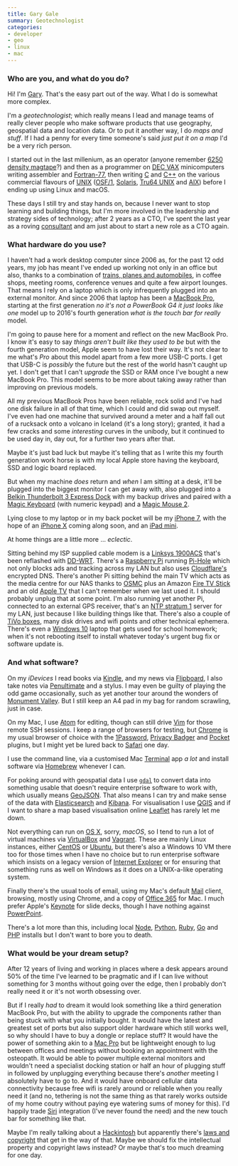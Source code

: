 ```yaml
---
title: Gary Gale
summary: Geotechnologist
categories:
- developer
- geo
- linux
- mac
---
```


### Who are you, and what do you do?

Hi! I'm [Gary](https://www.garygale.com/ "Gary's website."). That's the easy part out of the way. What I do is somewhat more complex.

I'm a _geotechnologist_; which really means I lead and manage teams of really clever people who make software products that use geography,
geospatial data and location data. Or to put it another way, I do _maps and stuff_. If I had a penny for every time someone's said _just put it on a map_ I'd be a very rich person.

I started out in the last millenium, as an operator (anyone remember [6250 density magtape](https://en.wikipedia.org/wiki/Magnetic_tape_data_storage "The Wikipedia entry for magbetic tape data storage.")?) and then as a programmer on [DEC VAX](https://en.wikipedia.org/wiki/VAX "The Wikipedia entry for VAX computers.") minicomputers writing assembler and [Fortran-77][fortran], then writing [C][] and [C++][c-plusplus] on the various commercial flavours of [UNIX](https://en.wikipedia.org/wiki/Unix "The Wikipedia entry for UNIX.") ([OSF/1][osf-1], [Solaris][], [Tru64 UNIX][tru64-unix] and [AIX][]) before I ending up using Linux and macOS.

These days I still try and stay hands on, because I never want to stop learning and building things, but I'm more involved in the leadership and strategy sides of technology; after 2 years as a CTO, I've spent the last year as a roving [consultant](https://malstow.com/ "Gary's consulting company.") and am just about to start a new role as a CTO again.

### What hardware do you use?

I haven't had a work desktop computer since 2006 as, for the past 12 odd years, my job has meant I've ended up working not only in an office but also, thanks to a combination of [trains, planes and automobiles](https://en.wikipedia.org/wiki/Planes,_Trains_and_Automobiles "The Wikipedia entry for the movie Plains, Trains and Automobiles."), in coffee shops, meeting rooms, conference venues and quite a few airport lounges. That means I rely on a laptop which is only infrequently plugged into an external monitor. And since 2006 that laptop has been a [MacBook Pro][macbook-pro], starting at the first generation _no it's not a PowerBook G4 it just looks like one_ model up to 2016's fourth generation _what is the touch bar for really_ model.

I'm going to pause here for a moment and reflect on the new MacBook Pro. I know it's easy to say _things aren't built like they used to be_ but with the fourth generation model, Apple seem to have lost their way. It's not clear to me what's _Pro_ about this model apart from a few more USB-C ports. I get that USB-C is _possibly_ the future but the rest of the world hasn't caught up yet. I don't get that I can't _upgrade_ the SSD or RAM once I've bought a new MacBook Pro. This model seems to be more about taking away rather than improving on previous models.

All my previous MacBook Pros have been reliable, rock solid and I've had one disk failure in all of that time, which I could and did swap out myself. I've even had one machine that survived around a meter and a half fall out of a rucksack onto a volcano in Iceland (it's a long story); granted, it had a few cracks and some _interesting_ curves in the unibody, but it continued to be used day in, day out, for a further two years after that.

Maybe it's just bad luck but maybe it's telling that as I write this my fourth generation work horse is with my local Apple store having the keyboard, SSD and logic board replaced.

But when my machine _does_ return and _when_ I am sitting at a desk, it'll be plugged into the biggest monitor I can get away with, also plugged into a [Belkin Thunderbolt 3 Express Dock][thunderbolt-3-express-dock-hd] with my backup drives and paired with a [Magic Keyboard][magic-keyboard] (with numeric keypad) and a [Magic Mouse 2][magic-mouse-2].

Lying close to my laptop or in my back pocket will be my  [iPhone 7][iphone-7], with the hope of an [iPhone X][iphone-x] coming along soon, and an [iPad mini][ipad-mini].

At home things are a little more ... _eclectic_.

Sitting behind my ISP supplied cable modem is a [Linksys 1900ACS][wrt1900acs] that's been reflashed with [DD-WRT][]. There's a [Raspberry Pi][raspberry-pi] running [Pi-Hole][] which not only blocks ads and tracking across my LAN but also uses [Cloudflare's][cloudflare] encrypted DNS. There's another Pi sitting behind the main TV which acts as the media centre for our NAS thanks to [OSMC][] plus an Amazon [Fire TV Stick][fire-tv-stick] and an old [Apple TV][apple-tv] that I can't remember when we last used it. I should probably unplug that at some point. I'm also running yet another Pi, connected to an external GPS receiver, that's an [NTP stratum 1](https://en.wikipedia.org/wiki/Network_Time_Protocol "The Wikipedia entry for the Network Time Protocol.") server for my LAN, just because I like building things like that. There's also a couple of [TiVo boxes][tivo], many disk drives and wifi points and other technical ephemera. There's even a [Windows 10][windows-10] laptop that gets used for school homework; when it's not rebooting itself to install whatever today's urgent bug fix or software update is.

### And what software?

On my _iDevices_ I read books via [Kindle][kindle-ios], and my news via [Flipboard][flipboard-ios], I also take notes via [Penultimate][penultimate-ios] and a stylus. I may even be guilty of playing the odd game occasionally, such as yet another tour around the wonders of [Monument Valley][monument-valley-ios]. But I still keep an A4 pad in my bag for random scrawling, just in case.

On my Mac, I use [Atom][] for editing, though can still drive [Vim][] for those remote SSH sessions. I keep a range of browsers for testing, but [Chrome][] is my usual browser of choice with the [1Password][], [Privacy Badger][privacy-badger] and [Pocket][] plugins, but I might yet be lured back to [Safari][] one day.

I use the command line, via a customised Mac [Terminal][] app _a lot_ and install software via [Homebrew][] whenever I can.

For poking around with geospatial data I use [`gdal`][gdal] to convert data into something usable that doesn't require enterprise software to work with, which usually means [GeoJSON](https://tools.ietf.org/html/rfc7946 "The IETF GeoJSON standard."). That also means I can try and make sense of the data with [Elasticsearch][] and [Kibana][]. For visualisation I use [QGIS][] and if I want to share a map based visualisation online [Leaflet][] has rarely let me down.

Not everything can run on [OS X][macos], sorry, _macOS_, so I tend to run a lot of virtual machines via [VirtualBox][] and [Vagrant][]. These are mainly Linux instances, either [CentOS][] or [Ubuntu][], but there's also a Windows 10 VM there too for those times when I have no choice but to run enterprise software which insists on a legacy version of [Internet Explorer][internet-explorer] or for ensuring that something runs as well on Windows as it does on a UNIX-a-like operating system.

Finally there's the usual tools of email, using my Mac's default [Mail][] client, browsing, mostly using Chrome, and a copy of [Office 365][office-365] for Mac. I much prefer Apple's [Keynote][] for slide decks, though I have nothing against [PowerPoint][].

There's a lot more than this, including local [Node][node.js], [Python][], [Ruby][], [Go][] and [PHP][] installs but I don't want to bore you to death.

### What would be your dream setup?

After 12 years of living and working in places where a desk appears around 50% of the time I've learned to be pragmatic and if I can live without something for 3 months without going over the edge, then I probably don't really need it or it's not worth obsessing over.

But if I really _had_ to dream it would look something like a third generation MacBook Pro, but with the ability to upgrade the components rather than being stuck with what you initially bought. It would have the latest and greatest set of ports but also support older hardware which still works well, so why should I have to buy a dongle or replace stuff? It would have the power of something akin to a [Mac Pro][mac-pro] but be lightweight enough to lug between offices and meetings without booking an appointment with the osteopath. It would be able to power multiple external monitors and wouldn't need a specialist docking station or half an hour of plugging stuff in followed by unplugging everything because there's _another_ meeting I absolutely have to go to. And it would have onboard cellular data connectivity because free wifi is rarely around or reliable when you really need it (and no, tethering is not the same thing as that rarely works outside of my home coutry without paying eye watering sums of money for this). I'd happily trade [Siri][] integration (I've never found the need) and the new touch bar for something like that.

Maybe I'm really talking about a [Hackintosh](https://hackintosh.com/ "A site linking instructions for building your own Hackintosh.") but apparently there's [laws and copyright](https://fossbytes.com/what-is-hackintosh-computer-laptop-legal-os-x-macos/ "A Fossbytes article on the legal risks of running a Hackintosh.") that get in the way of that. Maybe we should fix the intellectual property and copyright laws instead? Or maybe that's too much dreaming for one day.

[1password]: https://1password.com "Password management software for Mac OS X."
[aix]: https://en.wikipedia.org/wiki/IBM_AIX "A UNIX operating system."
[apple-tv]: https://en.wikipedia.org/wiki/Apple_TV "A device for viewing media on a TV."
[atom]: https://atom.io/ "A text editor based on web technology."
[c-plusplus]: https://en.wikipedia.org/wiki/C%2B%2B "A compiled programming language."
[c]: https://en.wikipedia.org/wiki/C_(programming_language) "A compiled programming language."
[centos]: https://www.centos.org/ "A Linux distribution."
[chrome]: https://www.google.com/intl/en/chrome/browser/ "A WebKit-based browser, where each tab runs in its own thread."
[cloudflare]: https://www.cloudflare.com/ "A security and content delivery service."
[dd-wrt]: http://www.dd-wrt.com/site/index "A alternative Linux-based firmware for routers."
[elasticsearch]: https://www.elastic.co/products/elasticsearch "Distributed search engine software."
[fire-tv-stick]: https://www.amazon.com/Amazon-Fire-TV-Stick-With-Alexa-Voice-Remote-Streaming-Media-Player/dp/B00ZV9RDKK "A device for streaming media to a TV."
[flipboard-ios]: https://itunes.apple.com/us/app/flipboard-your-social-news/id358801284 "A 'social magazine' for the iPad."
[fortran]: https://en.wikipedia.org/wiki/Fortran "A compiled programming language."
[gdal]: https://www.gdal.org/ "A library for translating geospatial data formats."
[go]: https://golang.org/ "A compiled programming language."
[homebrew]: http://brew.sh "Command-line package manager for Mac OS X."
[internet-explorer]: https://en.wikipedia.org/wiki/Internet_Explorer "A PC web browser."
[ipad-mini]: https://www.apple.com/ipad-mini/ "A 7.9 inch tablet device."
[iphone-7]: https://en.wikipedia.org/wiki/IPhone_7 "A 4.7 inch iOS smartphone."
[iphone-x]: https://en.wikipedia.org/wiki/IPhone_X "A 5.8 inch smartphone."
[keynote]: https://www.apple.com/keynote/ "Presentation software for the Mac."
[kibana]: https://www.elastic.co/products/kibana "Software for exploring data in Elasticsearch."
[kindle-ios]: https://itunes.apple.com/gb/app/kindle/id302584613 "An iPhone app for accessing Kindle content from Amazon."
[leaflet]: https://leafletjs.com/ "A JavaScript library for working with maps."
[mac-pro]: https://www.apple.com/mac-pro/ "The Intel-based Mac tower computer."
[macbook-pro]: https://www.apple.com/macbook-pro/ "A laptop."
[macos]: https://en.wikipedia.org/wiki/MacOS "An operating system for Mac hardware."
[magic-keyboard]: https://en.wikipedia.org/wiki/Magic_Keyboard "A wireless keyboard."
[magic-mouse-2]: https://en.wikipedia.org/wiki/Magic_Mouse_2 "A multi-touch mouse."
[mail]: https://en.wikipedia.org/wiki/Mail_(application) "The default Mac OS X mail client."
[monument-valley-ios]: https://itunes.apple.com/us/app/monument-valley/id728293409 "A pretty puzzle/adventure game."
[node.js]: https://nodejs.org/en/ "A Javascript application platform."
[office-365]: https://en.wikipedia.org/wiki/Office_365 "A hosted office suite."
[osf-1]: https://en.wikipedia.org/wiki/Tru64_UNIX#OSF/1 "A UNIX operating system."
[osmc]: https://osmc.tv/ "Open source media center software."
[penultimate-ios]: https://itunes.apple.com/us/app/penultimate/id354098826 "A digital sketchbook app."
[php]: https://php.net/ "An interpreted scripting language."
[pi-hole]: https://pi-hole.net/ "Linux-based ad blocking software."
[pocket]: https://getpocket.com/ "A service for storing links to look at later on."
[powerpoint]: https://products.office.com/en-us/powerpoint "Presentation software."
[privacy-badger]: https://www.eff.org/privacybadger "A browser extension for blocking trackers and ads."
[python]: https://www.python.org/ "An interpreted scripting language."
[qgis]: https://qgis.org/en/site/ "An open-source GIS mapping tool."
[raspberry-pi]: https://en.wikipedia.org/wiki/Raspberry_Pi "A single-board hackable computer."
[ruby]: https://www.ruby-lang.org/en/ "An interpreted scripting language."
[safari]: https://www.apple.com/safari/ "A fast web browser."
[siri]: https://en.wikipedia.org/wiki/Siri "An intelligent personal assistant service."
[solaris]: http://www.oracle.com/us/products/servers-storage/solaris/resources/index.html "An operating system."
[terminal]: https://en.wikipedia.org/wiki/Terminal_(OS_X) "A console application included with Mac OS X."
[thunderbolt-3-express-dock-hd]: https://www.belkin.com/us/p/P-F4U095/ "A Thunderbolt dock."
[tivo]: https://www.tivo.com/ "A digital TV recording system."
[tru64-unix]: https://en.wikipedia.org/wiki/Tru64_UNIX "A UNIX operating system."
[ubuntu]: https://www.ubuntu.com/ "A Unix distribution."
[vagrant]: https://www.vagrantup.com/ "Software for building and installing virtual dev environments."
[vim]: https://www.vim.org/ "A command-line text editor."
[virtualbox]: https://www.virtualbox.org/ "Open-source virtualisation software."
[windows-10]: https://en.wikipedia.org/wiki/Windows_10 "An operating system."
[wrt1900acs]: https://www.linksys.com/us/p/P-WRT1900ACS/ "A dual-band wifi router."
